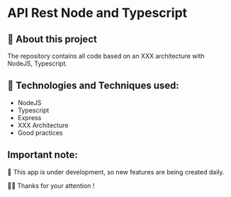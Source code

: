 # API Rest Node and Typescript

## 📱 About this project


The repository contains all code based on an XXX architecture with NodeJS, Typescript.

##  🤔 Technologies and Techniques used:
* NodeJS
* Typescript
* Express
* XXX Architecture
* Good practices


## Important note:
🚀 This app is under development, so new features are being created daily.



🙏🏽 Thanks for your attention ! 
